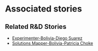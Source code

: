 # Associated stories

<!-- !!DO NOT REMOVE!! start autogenerated hyperlinks -->
## Related R&D Stories
- [Experimenter\-Bolivia\-Diego Suarez](/stories/?doc=Experimenters_BOL)
- [Solutions Mapper\-Bolivia\-Patricia Choke](/stories/?doc=SolutionMappers_BOL)
<!-- !!DO NOT REMOVE!! end autogenerated hyperlinks -->